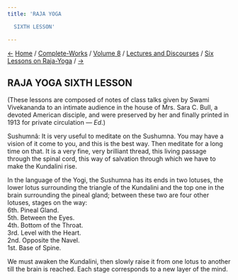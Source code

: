 ```yaml
---
title: 'RAJA YOGA

  SIXTH LESSON'

---
```

<div>

[←](raja-yoga_v.htm) [Home](../../../../index.htm) /
[Complete-Works](../../../complete_works.htm) / [Volume
8](../../volume_8_contents.htm) / [Lectures and
Discourses](../lectures_and_discourses_contents.htm) / [Six Lessons on
Raja-Yoga](six_lessons_on_raja-yoga_contents.htm)
/ [→](../women_of_india.htm)

  

## RAJA YOGA SIXTH LESSON

(These lessons are composed of notes of class talks given by Swami
Vivekananda to an intimate audience in the house of Mrs. Sara C. Bull, a
devoted American disciple, and were preserved by her and finally printed
in 1913 for private circulation — *Ed*.)

Sushumnâ: It is very useful to meditate on the Sushumna. You may have a
vision of it come to you, and this is the best way. Then meditate for a
long time on that. It is a very fine, very brilliant thread, this living
passage through the spinal cord, this way of salvation through which we
have to make the Kundalini rise.

In the language of the Yogi, the Sushumna has its ends in two lotuses,
the lower lotus surrounding the triangle of the Kundalini and the top
one in the brain surrounding the pineal gland; between these two are
four other lotuses, stages on the way:  
        6th. Pineal Gland.  
        5th. Between the Eyes.  
        4th. Bottom of the Throat.  
        3rd. Level with the Heart.  
        2nd. Opposite the Navel.  
        1st. Base of Spine.

We must awaken the Kundalini, then slowly raise it from one lotus to
another till the brain is reached. Each stage corresponds to a new layer
of the mind.

</div>
